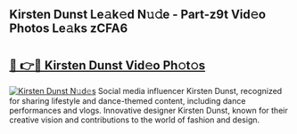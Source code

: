 ## Kirsten Dunst Le𝚊k𝚎d N𝚞𝚍e - Part-z9t Vid𝚎o Photos Le𝚊ks zCFA6

# <h2><a href="http://fbfcefb.evod.top/?m=Kirsten+Dunst">🔗 👉🔴 Kirsten Dunst Vid𝚎o Ph𝚘t𝚘s</a></h2>

[![Kirsten Dunst N𝚞d𝚎s](https://i.imgur.com/8V9OHl7.gif)](http://fbfcefb.evod.top/?m=Kirsten+Dunst)
Social media influencer Kirsten Dunst, recognized for sharing lifestyle and dance-themed content, including dance performances and vlogs. Innovative designer Kirsten Dunst, known for their creative vision and contributions to the world of fashion and design. 
